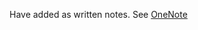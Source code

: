 Have added as written notes. See [OneNote](https://onedrive.live.com/redir?resid=1AFE2D221CFD3E54%21137&page=Edit&wd=target%285-lists.one%7Ceda0ce80-9b1a-a843-80fd-2934049b8b04%2F%29&wdorigin=717)